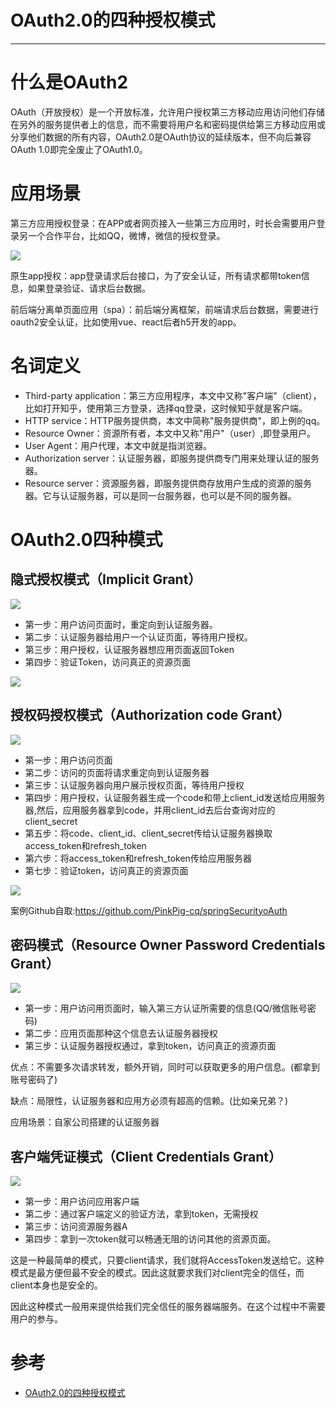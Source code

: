 # OAuth2.0的四种授权模式

---

# 什么是OAuth2

OAuth（开放授权）是一个开放标准，允许用户授权第三方移动应用访问他们存储在另外的服务提供者上的信息，而不需要将用户名和密码提供给第三方移动应用或分享他们数据的所有内容，OAuth2.0是OAuth协议的延续版本，但不向后兼容OAuth 1.0即完全废止了OAuth1.0。

# 应用场景

第三方应用授权登录：在APP或者网页接入一些第三方应用时，时长会需要用户登录另一个合作平台，比如QQ，微博，微信的授权登录。

![](../images/2021/09/20210903090424.png)

原生app授权：app登录请求后台接口，为了安全认证，所有请求都带token信息，如果登录验证、请求后台数据。

前后端分离单页面应用（spa）：前后端分离框架，前端请求后台数据，需要进行oauth2安全认证，比如使用vue、react后者h5开发的app。

# 名词定义
+   Third-party application：第三方应用程序，本文中又称"客户端"（client），比如打开知乎，使用第三方登录，选择qq登录，这时候知乎就是客户端。
+   HTTP service：HTTP服务提供商，本文中简称"服务提供商"，即上例的qq。
+   Resource Owner：资源所有者，本文中又称"用户"（user）,即登录用户。
+   User Agent：用户代理，本文中就是指浏览器。
+   Authorization server：认证服务器，即服务提供商专门用来处理认证的服务器。
+   Resource server：资源服务器，即服务提供商存放用户生成的资源的服务器。它与认证服务器，可以是同一台服务器，也可以是不同的服务器。

# OAuth2.0四种模式

## 隐式授权模式（Implicit Grant）

![](../images/2021/09/20210903090620.png)


+   第一步：用户访问页面时，重定向到认证服务器。
+   第二步：认证服务器给用户一个认证页面，等待用户授权。
+   第三步：用户授权，认证服务器想应用页面返回Token
+   第四步：验证Token，访问真正的资源页面

![](../images/2021/09/20210903090652.png)

## 授权码授权模式（Authorization code Grant）

![](../images/2021/09/20210903090717.png)


+   第一步：用户访问页面
+   第二步：访问的页面将请求重定向到认证服务器
+   第三步：认证服务器向用户展示授权页面，等待用户授权
+   第四步：用户授权，认证服务器生成一个code和带上client_id发送给应用服务器,然后，应用服务器拿到code，并用client_id去后台查询对应的client_secret
+   第五步：将code、client_id、client_secret传给认证服务器换取access_token和refresh_token
+   第六步：将access_token和refresh_token传给应用服务器
+   第七步：验证token，访问真正的资源页面

![](../images/2021/09/20210903090747.png)

案例Github自取:https://github.com/PinkPig-cq/springSecurityoAuth

## 密码模式（Resource Owner Password Credentials Grant）

![](../images/2021/09/20210903090807.png)

+   第一步：用户访问用页面时，输入第三方认证所需要的信息(QQ/微信账号密码)
+   第二步：应用页面那种这个信息去认证服务器授权
+   第三步：认证服务器授权通过，拿到token，访问真正的资源页面

优点：不需要多次请求转发，额外开销，同时可以获取更多的用户信息。(都拿到账号密码了)

缺点：局限性，认证服务器和应用方必须有超高的信赖。(比如亲兄弟？)

应用场景：自家公司搭建的认证服务器

## 客户端凭证模式（Client Credentials Grant）

![](../images/2021/09/20210903090836.png)

+   第一步：用户访问应用客户端
+   第二步：通过客户端定义的验证方法，拿到token，无需授权
+   第三步：访问资源服务器A
+   第四步：拿到一次token就可以畅通无阻的访问其他的资源页面。

这是一种最简单的模式，只要client请求，我们就将AccessToken发送给它。这种模式是最方便但最不安全的模式。因此这就要求我们对client完全的信任，而client本身也是安全的。

因此这种模式一般用来提供给我们完全信任的服务器端服务。在这个过程中不需要用户的参与。

# 参考
+   [OAuth2.0的四种授权模式](https://www.cnblogs.com/alittlesmile/p/11531577.html)
